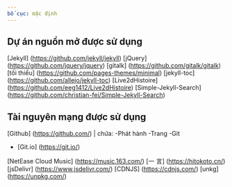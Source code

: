 ```yaml
---
bố cục: mặc định
---
```


## Dự án nguồn mở được sử dụng
[Jekyll] (https://github.com/jekyll/jekyll)
[jQuery] (https://github.com/jquery/jquery)
[gitalk] (https://github.com/gitalk/gitalk)
[tối thiểu] (https://github.com/pages-themes/minimal)
[jekyll-toc] (https://github.com/allejo/jekyll-toc)
[Live2dHistoire] (https://github.com/eeg1412/Live2dHistoire)
[Simple-Jekyll-Search] (https://github.com/christian-fei/Simple-Jekyll-Search)

## Tài nguyên mạng được sử dụng
[Github] (https://github.com/) | chứa:
-Phát hành
-Trang
-Git
- [Git.io] (https://git.io/)

[NetEase Cloud Music] (https://music.163.com/)
[一 言] (https://hitokoto.cn/)
[jsDelivr] (https://www.jsdelivr.com/)
[CDNJS] (https://cdnjs.com/)
[unkg] (https://unpkg.com/)
